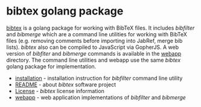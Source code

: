 
# bibtex golang package

[bibtex](https://github.com/caltechlibrary/bibtex) is a golang package for working with BibTeX files. 
It includes *bibfilter* and *bibmerge* which are a command line utilities for working with BibTeX files
(e.g. removing comments before importing into JabRef, merge bib lists).  *bibtex* also can be compiled to 
JavaScript via GopherJS. A web version of *bibfiter* and *bibmerge* commands is available in the 
[webapp](webapp/) directory. The command line utilities and webapp use
the same *bibtex* golang package for implementation.

+ [installation](installation.html) - installation instruction for *bibfilter* command line utility
+ [README](readme.html) - about *bibtex* software project
+ [License](license.html) - *bibtex* license information
+ [webapp](webapp/) - web application implementations of *bibfilter* and *bibmerge* 

